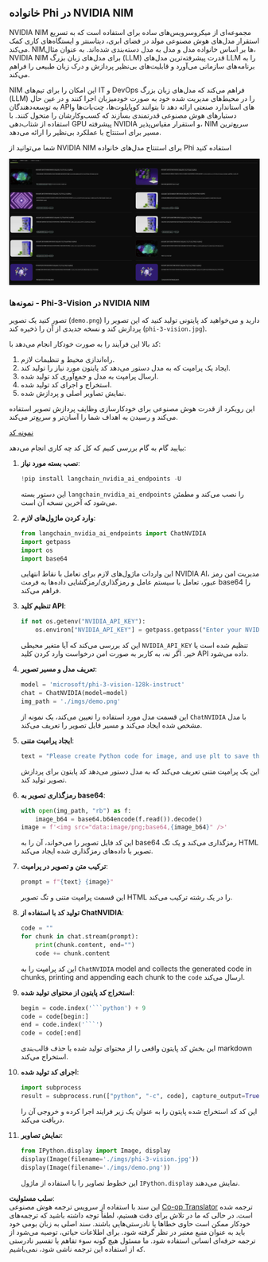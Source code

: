 <!--
CO_OP_TRANSLATOR_METADATA:
{
  "original_hash": "7b08e277df2a9307f861ae54bc30c772",
  "translation_date": "2025-05-07T15:07:32+00:00",
  "source_file": "md/01.Introduction/02/06.NVIDIA.md",
  "language_code": "fa"
}
-->
## خانواده Phi در NVIDIA NIM

NVIDIA NIM مجموعه‌ای از میکروسرویس‌های ساده برای استفاده است که به تسریع استقرار مدل‌های هوش مصنوعی مولد در فضای ابری، دیتاسنتر و ایستگاه‌های کاری کمک می‌کند. NIM‌ها بر اساس خانواده مدل و مدل به مدل دسته‌بندی شده‌اند. به عنوان مثال، NVIDIA NIM برای مدل‌های زبان بزرگ (LLM) قدرت پیشرفته‌ترین مدل‌های LLM را به برنامه‌های سازمانی می‌آورد و قابلیت‌های بی‌نظیر پردازش و درک زبان طبیعی را فراهم می‌کند.

NIM این امکان را برای تیم‌های IT و DevOps فراهم می‌کند که مدل‌های زبان بزرگ (LLM) را در محیط‌های مدیریت شده خود به صورت خودمیزبان اجرا کنند و در عین حال به توسعه‌دهندگان APIهای استاندارد صنعتی ارائه دهد تا بتوانند کوپایلوت‌ها، چت‌بات‌ها و دستیارهای هوش مصنوعی قدرتمندی بسازند که کسب‌وکارشان را متحول کنند. با استفاده از شتاب‌دهی GPU پیشرفته NVIDIA و استقرار مقیاس‌پذیر، NIM سریع‌ترین مسیر برای استنتاج با عملکرد بی‌نظیر را ارائه می‌دهد.

شما می‌توانید از NVIDIA NIM برای استنتاج مدل‌های خانواده Phi استفاده کنید

![nim](../../../../../translated_images/Phi-NIM.09bebb743387ee4a5028d7d4f8fed55e619711b26c8937526b43a2af980f7dcf.fa.png)

### **نمونه‌ها - Phi-3-Vision در NVIDIA NIM**

تصور کنید یک تصویر (`demo.png`) دارید و می‌خواهید کد پایتونی تولید کنید که این تصویر را پردازش کند و نسخه جدیدی از آن را ذخیره کند (`phi-3-vision.jpg`).

کد بالا این فرآیند را به صورت خودکار انجام می‌دهد با:

1. راه‌اندازی محیط و تنظیمات لازم.
2. ایجاد یک پرامپت که به مدل دستور می‌دهد کد پایتون مورد نیاز را تولید کند.
3. ارسال پرامپت به مدل و جمع‌آوری کد تولید شده.
4. استخراج و اجرای کد تولید شده.
5. نمایش تصاویر اصلی و پردازش شده.

این رویکرد از قدرت هوش مصنوعی برای خودکارسازی وظایف پردازش تصویر استفاده می‌کند و رسیدن به اهداف شما را آسان‌تر و سریع‌تر می‌کند.

[نمونه کد](../../../../../code/06.E2E/E2E_Nvidia_NIM_Phi3_Vision.ipynb)

بیایید گام به گام بررسی کنیم که کل کد چه کاری انجام می‌دهد:

1. **نصب بسته مورد نیاز**:
    ```python
    !pip install langchain_nvidia_ai_endpoints -U
    ```  
    این دستور بسته `langchain_nvidia_ai_endpoints` را نصب می‌کند و مطمئن می‌شود که آخرین نسخه آن است.

2. **وارد کردن ماژول‌های لازم**:
    ```python
    from langchain_nvidia_ai_endpoints import ChatNVIDIA
    import getpass
    import os
    import base64
    ```  
    این واردات ماژول‌های لازم برای تعامل با نقاط انتهایی NVIDIA AI، مدیریت امن رمز عبور، تعامل با سیستم عامل و رمزگذاری/رمزگشایی داده‌ها به فرمت base64 را فراهم می‌کند.

3. **تنظیم کلید API**:
    ```python
    if not os.getenv("NVIDIA_API_KEY"):
        os.environ["NVIDIA_API_KEY"] = getpass.getpass("Enter your NVIDIA API key: ")
    ```  
    این کد بررسی می‌کند که آیا متغیر محیطی `NVIDIA_API_KEY` تنظیم شده است یا خیر. اگر نه، به کاربر به صورت امن درخواست وارد کردن کلید API داده می‌شود.

4. **تعریف مدل و مسیر تصویر**:
    ```python
    model = 'microsoft/phi-3-vision-128k-instruct'
    chat = ChatNVIDIA(model=model)
    img_path = './imgs/demo.png'
    ```  
    این قسمت مدل مورد استفاده را تعیین می‌کند، یک نمونه از `ChatNVIDIA` با مدل مشخص شده ایجاد می‌کند و مسیر فایل تصویر را تعریف می‌کند.

5. **ایجاد پرامپت متنی**:
    ```python
    text = "Please create Python code for image, and use plt to save the new picture under imgs/ and name it phi-3-vision.jpg."
    ```  
    این یک پرامپت متنی تعریف می‌کند که به مدل دستور می‌دهد کد پایتون برای پردازش تصویر تولید کند.

6. **رمزگذاری تصویر به base64**:
    ```python
    with open(img_path, "rb") as f:
        image_b64 = base64.b64encode(f.read()).decode()
    image = f'<img src="data:image/png;base64,{image_b64}" />'
    ```  
    این کد فایل تصویر را می‌خواند، آن را به base64 رمزگذاری می‌کند و یک تگ HTML تصویر با داده‌های رمزگذاری شده ایجاد می‌کند.

7. **ترکیب متن و تصویر در پرامپت**:
    ```python
    prompt = f"{text} {image}"
    ```  
    این قسمت پرامپت متنی و تگ تصویر HTML را در یک رشته ترکیب می‌کند.

8. **تولید کد با استفاده از ChatNVIDIA**:
    ```python
    code = ""
    for chunk in chat.stream(prompt):
        print(chunk.content, end="")
        code += chunk.content
    ```  
    این کد پرامپت را به `ChatNVIDIA` model and collects the generated code in chunks, printing and appending each chunk to the `code` ارسال می‌کند.

9. **استخراج کد پایتون از محتوای تولید شده**:
    ```python
    begin = code.index('```python') + 9  
    code = code[begin:]  
    end = code.index('```')
    code = code[:end]
    ```  
    این بخش کد پایتون واقعی را از محتوای تولید شده با حذف قالب‌بندی markdown استخراج می‌کند.

10. **اجرای کد تولید شده**:
    ```python
    import subprocess
    result = subprocess.run(["python", "-c", code], capture_output=True)
    ```  
    این کد کد استخراج شده پایتون را به عنوان یک زیر فرایند اجرا کرده و خروجی آن را دریافت می‌کند.

11. **نمایش تصاویر**:
    ```python
    from IPython.display import Image, display
    display(Image(filename='./imgs/phi-3-vision.jpg'))
    display(Image(filename='./imgs/demo.png'))
    ```  
    این خطوط تصاویر را با استفاده از ماژول `IPython.display` نمایش می‌دهند.

**سلب مسئولیت**:  
این سند با استفاده از سرویس ترجمه هوش مصنوعی [Co-op Translator](https://github.com/Azure/co-op-translator) ترجمه شده است. در حالی که ما در تلاش برای دقت هستیم، لطفاً توجه داشته باشید که ترجمه‌های خودکار ممکن است حاوی خطاها یا نادرستی‌هایی باشند. سند اصلی به زبان بومی خود باید به عنوان منبع معتبر در نظر گرفته شود. برای اطلاعات حیاتی، توصیه می‌شود از ترجمه حرفه‌ای انسانی استفاده شود. ما مسئول هیچ گونه سوء تفاهم یا تفسیر نادرستی که از استفاده این ترجمه ناشی شود، نمی‌باشیم.
